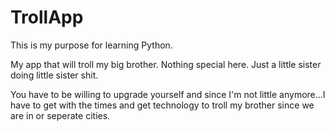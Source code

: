 # TrollApp
This is my purpose for learning Python.

My app that will troll my big brother. Nothing special here. Just a little sister doing little sister shit. 

You have to be willing to upgrade yourself and since I'm not little anymore...I have to get with the times and get technology to troll my brother since we are in or seperate cities.
